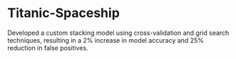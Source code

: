 # Titanic-Spaceship
Developed a custom stacking model using cross-validation and grid search techniques, resulting in a 2% increase in model accuracy and 25% reduction in false positives.
